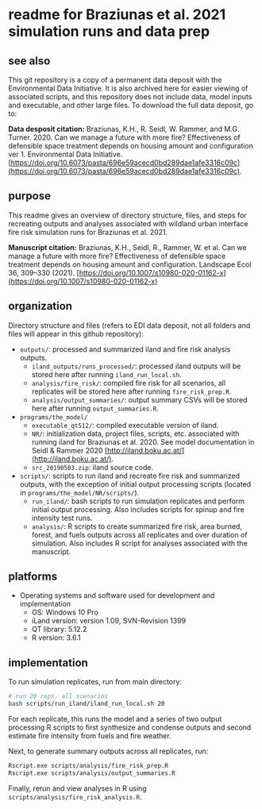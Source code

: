 # readme for Braziunas et al. 2021 simulation runs and data prep

## see also

This git repository is a copy of a permanent data deposit with the Environmental Data
Initiative. It is also archived here for easier viewing of associated scripts, and this
repository does not include data, model inputs and executable, and other large files.
To download the full data deposit, go to:

**Data desposit citation:** Braziunas, K.H., R. Seidl, W. Rammer, and M.G. Turner. 2020. Can we manage a future with more fire? Effectiveness of defensible space treatment depends on housing amount and configuration ver 1. Environmental Data Initiative. [https://doi.org/10.6073/pasta/696e59acecd0bd289dae1afe3316c09c](https://doi.org/10.6073/pasta/696e59acecd0bd289dae1afe3316c09c).

## purpose

This readme gives an overview of directory structure, files, and steps for recreating
outputs and analyses associated with wildland urban interface fire risk simulation runs for
Braziunas et al. 2021.

**Manuscript citation:** Braziunas, K.H., Seidl, R., Rammer, W. et al. Can we manage a future with more fire? Effectiveness of defensible space treatment depends on housing amount and configuration. Landscape Ecol 36, 309–330 (2021). [https://doi.org/10.1007/s10980-020-01162-x](https://doi.org/10.1007/s10980-020-01162-x)

## organization

Directory structure and files (refers to EDI data deposit, not all folders and files will
appear in this github repository):

- `outputs/`: processed and summarized iland and fire risk analysis outputs.
  - `iland_outputs/runs_processed/`: processed iland outputs will be stored here after running
      `iland_run_local.sh`.
  - `analysis/fire_risk/`: compiled fire risk for all scenarios, all replicates will be stored
      here after running `fire_risk_prep.R`.
  - `analysis/output_summaries/`: output summary CSVs will be stored here after running
      `output_summaries.R`.
- `programs/the_model/`
  - `executable_qt512/`: compiled executable version of iland.
  - `NR/`: initialization data, project files, scripts, etc. associated with running iland
      for Braziunas et al. 2020. See model documentation in Seidl & Rammer 2020
      [http://iland.boku.ac.at/](http://iland.boku.ac.at/).
  - `src_20190503.zip`: iland source code.
- `scripts/`: scripts to run iland and recreate fire risk and summarized outputs, with the
  exception of initial output processing scripts (located in `programs/the_model/NR/scripts/`).
  - `run_iland/`: bash scripts to run simulation replicates and perform initial output processing.
      Also includes scripts for spinup and fire intensity test runs.
  - `analysis/`: R scripts to create summarized fire risk, area burned, forest, and fuels outputs
      across all replicates and over duration of simulation. Also includes R script for
      analyses associated with the manuscript.

## platforms

- Operating systems and software used for development and implementation
  - OS: Windows 10 Pro
  - iLand version: version 1.09, SVN-Revision 1399
  - QT library: 5.12.2
  - R version: 3.6.1

## implementation

To run simulation replicates, run from main directory:

```bash
# run 20 reps, all scenarios
bash scripts/run_iland/iland_run_local.sh 20
```

For each replicate, this runs the model and a series of two output processing R scripts
to first synthesize and condense outputs and second estimate fire intensity from fuels
and fire weather.

Next, to generate summary outputs across all replicates, run:

```bash
Rscript.exe scripts/analysis/fire_risk_prep.R
Rscript.exe scripts/analysis/output_summaries.R
```

Finally, rerun and view analyses in R using `scripts/analysis/fire_risk_analysis.R`.
